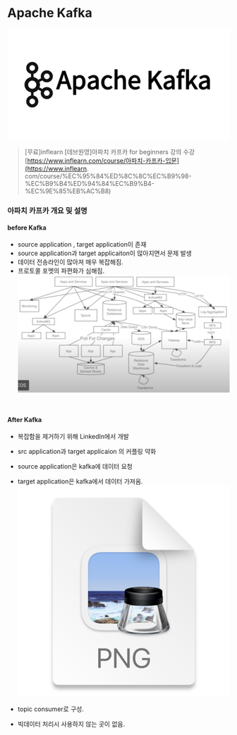 # Apache Kafka

![01_info_kafka_logo.png](../images/Kafka/01_Info_kafka_logo.png)

> [무료]inflearn [데브원영]아파치 카프카 for beginners 강의 수강  
> [https://www.inflearn.com/course/아파치-카프카-입문](https://www.inflearn.
> com/course/%EC%95%84%ED%8C%8C%EC%B9%98-%EC%B9%B4%ED%94%84%EC%B9%B4-%EC%9E%85%EB%AC%B8)

### 아파치 카프카 개요 및 설명
#### before Kafka
  + source application , target application이 존재
  + source application과 target applicaiton이 많아지면서 문제 발생
  + 데이터 전송라인이 많아져 매우 복잡해짐.
  + 프로토콜 포멧의  파편화가 심해짐.
    ![01_info_before_kafka.png](../images/Kafka/01_Info_before_kafka.png)
  <br />  
    
#### After Kafka
  + 복잡함을 제거하기 위해 LinkedIn에서 개발
  + src application과 target applicaion 의 커플링 약화
  + source application은 kafka에 데이터 요청
  + target application은 kafka에서 데이터 가져옴.
    ![01_info_kafka.png](../images/Kafka/01_Info_kafka.png)
    
  + topic consumer로 구성.
  + 빅데이터 처리시 사용하지 않는 곳이 없음.
